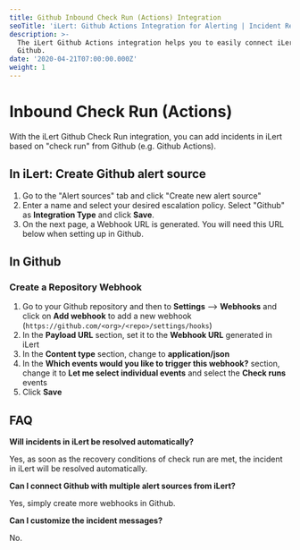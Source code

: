 ```yaml
---
title: Github Inbound Check Run (Actions) Integration
seoTitle: 'iLert: Github Actions Integration for Alerting | Incident Response | Uptime'
description: >-
  The iLert Github Actions integration helps you to easily connect iLert with
  Github.
date: '2020-04-21T07:00:00.000Z'
weight: 1
---
```


# Inbound Check Run \(Actions\)

With the iLert Github Check Run integration, you can add incidents in iLert based on "check run" from Github \(e.g. Github Actions\).

## In iLert: Create Github alert source <a id="create-alert-source"></a>

1. Go to the "Alert sources" tab and click "Create new alert source"
2. Enter a name and select your desired escalation policy. Select "Github" as **Integration Type** and click **Save**.
3. On the next page, a Webhook URL is generated. You will need this URL below when setting up in Github.

## In Github <a id="in-github"></a>

### Create a Repository Webhook

1. Go to your Github repository and then to **Settings** --&gt; **Webhooks** and click on **Add webhook** to add a new webhook \(`https://github.com/<org>/<repo>/settings/hooks`\)
2. In the **Payload URL** section, set it to the **Webhook URL** generated in iLert
3. In the **Content type** section, change to **application/json**
4. In the **Which events would you like to trigger this webhook?** section, change it to **Let me select individual events** and select the **Check runs** events
5. Click **Save**

## FAQ <a id="faq"></a>

**Will incidents in iLert be resolved automatically?**

Yes, as soon as the recovery conditions of check run are met, the incident in iLert will be resolved automatically.

**Can I connect Github with multiple alert sources from iLert?**

Yes, simply create more webhooks in Github.

**Can I customize the incident messages?**

No.

